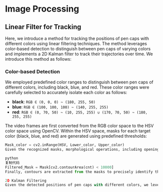 # Image Processing

## Linear Filter for Tracking

Here, we introduce a method for tracking the positions of pen caps with different colors using linear filtering techniques. The method leverages color-based detection to distinguish between pen caps of varying colors and implements a 2D Kalman filter to track their trajectories over time. We introduce this method as follows:

### Color-based Detection

We employed predefined color ranges to distinguish between pen caps of different colors, including black, blue, and red. These color ranges were carefully selected to accurately isolate each color as follows:

- **black**: `RGB ∈ (0, 0, 0) ~ (180, 255, 50)`
- **blue**: `RGB ∈ (100, 100, 100) ~ (140, 255, 255)`
- **red**: `RGB ∈ (0, 70, 50) ~ (10, 255, 255) ∪ (170, 70, 50) ~ (180, 255, 255)`

The video frames are first converted from the RGB color space to the HSV color space using OpenCV. Within the HSV space, masks for each target color (black, blue, and red) are generated using predefined thresholds:

```python
Mask_color = cv2.inRange(HSV, Lower_color, Upper_color)
Given the recognized masks, morphological operations, including opening and closing, are then applied to these masks to enhance the accuracy of the detected regions by removing noise. Following the morphological operations, regions in the masks with an area exceeding a threshold (e.g., 10,000 pixels) are considered outliers and filtered out. This is implemented as:

python
复制代码
Filtered_Mask = Mask[cv2.contourArea(cnt) < 10000]
Finally, contours are extracted from the masks to precisely identify the positions of the pen caps in each frame. The centroids of these contours are calculated to determine the positions (x, y coordinates) of the pen caps. Figure 1 shows an example of pen cap color detection.

2D Kalman Filtering
Given the detected positions of pen caps with different colors, we leverage a 2D Kalman filter to track their positions over time. Specifically, we adapt the Kalman filter that we implemented in Assignment 2 for this task. The Kalman filter is initialized with parameters such as sampling time, control input, process noise covariance, and measurement noise covariance. The predict and update steps of the Kalman filter are then applied to estimate and refine the positions of the pen caps in each frame, based on the color-based detections. Figure 2 provides a visualization of the Kalman filter tracking results for pen caps with different colors in the video.
